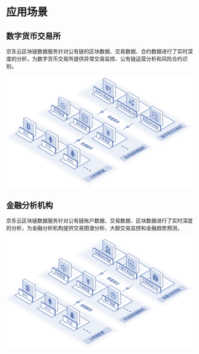 # 应用场景

## 数字货币交易所
京东云区块链数据服务针对公有链的区块数据、交易数据、合约数据进行了实时深度的分析，为数字货币交易所提供异常交易监控、公有链运营分析和风险合约识别。 

![数字货币交易所](Pic/数字货币交易所.png)

## 金融分析机构
京东云区块链数据服务针对公有链账户数据、交易数据、区块数据进行了实时深度的分析，为金融分析机构提供交易图谱分析、大额交易监控和金融趋势预测。

![数字货币交易所](Pic/金融分析机构.png)
